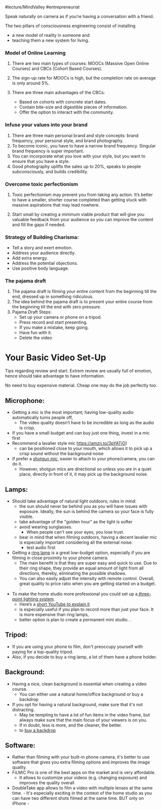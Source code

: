#lecture/MindValley #entrepreneuriat 

Speak naturally on camera as if you’re having a conversation with a friend.

The two pillars of consciousness engineering consist of installing 
- a new model of reality in someone and 
- teaching them a new system for living.

### Model of Online Learning
1. There are two main types of courses: MOOCs (Massive Open Online Courses) and CBCs (Cohort Based Courses).

2. The sign-up rate for MOOCs is high, but the completion rate on average is only around 5%.

3. There are three main advantages of the CBCs:
	- Based on cohorts with concrete start dates.
	- Contain bite-size and digestible pieces of information.
	- Offer the option to interact with the community.

### Infuse your values into your brand
1. There are three main personal brand and style concepts: brand frequency, your personal style, and brand photography.
2. To become iconic, you have to have a narrow brand frequency. Singular brand frequency is super important.
3. You can incorporate what you love with your style, but you want to ensure that you have a style.
4. Good photography uplifts the sales up to 20%, speaks to people subconsciously, and builds credibility.

### Overcome toxic perfectionism
1. Toxic perfectionism may prevent you from taking any action. It’s better to have a smaller, shorter course completed than getting stuck with massive aspirations that may lead nowhere.

2. Start small by creating a minimum viable product that will give you valuable feedback from your audience so you can improve the content and fill the gaps if needed.

### Strategy of Building Charisma:  
- Tell a story and exert emotion.
- Address your audience directly.
- Add extra energy.
- Address the potential objections.
- Use positive body language.

### The pajama draft
1. The pajama draft is filming your entire content from the beginning till the end, dressed up in something ridiculous.
2. The idea behind the pajama draft is to present your entire course from the beginning till the end with zero pressure.
3. Pajama Draft Steps:
	- Set up your camera or phone on a tripod.
	- Press record and start presenting.
	- If you make a mistake, keep going.
	- Have fun with it.
	- Delete the video

# Your Basic Video Set-Up 
Tips regarding review and start. Extrem review are usually full of emotion, hence should take advantage to have information.

No need to buy expensive material. Cheap one may do the job perfectly too. 


## Microphone: 
- Getting a mic is the most important;  having low-quality audio automatically turns people off, 
	- The video quality doesn’t have to be incredible as long as the audio is crisp. 
- If you have a small budget and can buy just one thing, invest in a mic first 
- Recommend a lavalier style mic  https://amzn.to/3pYATjO) 
	- can be positioned close to your mouth, which allows it to pick up a crisp sound without the background noise 
- If prefer a [shotgun mic](https://amzn.to/3MMS15W), easier to attach to your phone/camera, you can do it. 
	- However, shotgun mics are directional so unless you are in a quiet place, directly in front of it, it may pick up the background noise. 

## Lamps: 
- Should take advantage of natural light outdoors; rules in mind: 
	- the sun should never be behind you as you will have issues with exposure. Ideally, the sun is behind the camera so your face is fully visible.
	- take advantage of the "golden hour" as the light is softer 
	- avoid wearing sunglasses. 
		- When people can't see your eyes, you lose trust.
	- bear in mind that when filming outdoors, having a decent lavalier mic is especially important considering all the external noise.
		- test audio first
- Getting a [ring lamp](https://amzn.to/3MEOcjn ) is a great low-budget option, especially if you are filming in close proximity to your phone camera.
	- The main benefit is that they are super easy and quick to use. Due to their ring shape, they provide an equal amount of light from all directions, thereby, eliminating the possible shadows. 
	- You can also easily adjust the intensity with remote control. Overall, great quality to price ratio when you are getting started on a budget. : 
- To make the home studio more professional you could set up a[ three-point lighting system](https://amzn.to/3t7BIsN ). 
	- Here’s a [short YouTube to explain it](https://www.youtube.com/watch?v=nqMQZG68Wkc )  
	- is especially useful if you plan to record more than just your face. It is more expensive than ring lamps, 
	- better option is plan to create a permanent mini studio. . 

## Tripod: 
- If you are using your phone to film, don't preoccupy yourself with paying for a top-quality tripod.
- Also, if you decide to buy a ring lamp, a lot of them have a phone holder. 


## Background: 
- Having a nice, clean background is essential when creating a video course.
	- You can either use a natural home/office background or buy a backdrop 
- If you opt for having a natural background, make sure that it's not distracting. 
	- May be tempting to have a lot of fun items in the video frame, but always make sure that the main focus of your viewers is on you. 
	- If in doubt, less is more, and the cleaner, the better. 
	- to [buy a backdrop](https://amzn.to/3Jd7gTM ) 

## Software: 
- Rather than filming with your built-in phone camera, it's better to use software that gives you extra filming options and improves the image quality. 
- FiLMiC Pro is one of the best apps on the market and is very affordable. 
	- It allows  to customize your videos (e.g. changing exposure) and improves the quality overall 
- DoubleTake app allows  to film a video with multiple lenses at the same time. 
		- It's especially exciting in the context of the home studio as you can have two different shots filmed at the same time. BUT only on iPhone
		- 